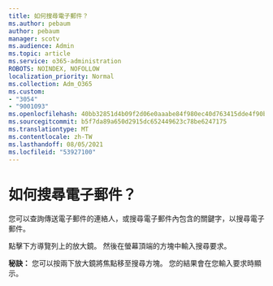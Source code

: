 ```yaml
---
title: 如何搜尋電子郵件？
ms.author: pebaum
author: pebaum
manager: scotv
ms.audience: Admin
ms.topic: article
ms.service: o365-administration
ROBOTS: NOINDEX, NOFOLLOW
localization_priority: Normal
ms.collection: Adm_O365
ms.custom:
- "3054"
- "9001093"
ms.openlocfilehash: 40bb32851d4b09f2d06e0aaabe84f980ec40d763415dde4f90b5120c242e4bb2
ms.sourcegitcommit: b5f7da89a650d2915dc652449623c78be6247175
ms.translationtype: MT
ms.contentlocale: zh-TW
ms.lasthandoff: 08/05/2021
ms.locfileid: "53927100"
---
```

# <a name="how-do-i-search-for-an-email"></a>如何搜尋電子郵件？

您可以查詢傳送電子郵件的連絡人，或搜尋電子郵件內包含的關鍵字，以搜尋電子郵件。

點擊下方導覽列上的放大鏡。 然後在螢幕頂端的方塊中輸入搜尋要求。 

**秘訣：** 您可以按兩下放大鏡將焦點移至搜尋方塊。 您的結果會在您輸入要求時顯示。 
